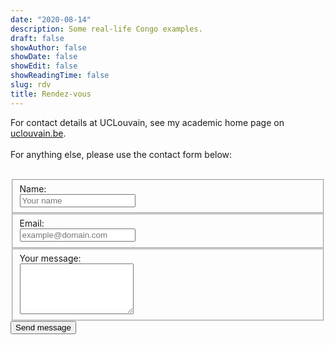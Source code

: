 ```yaml
---
date: "2020-08-14"
description: Some real-life Congo examples.
draft: false
showAuthor: false
showDate: false
showEdit: false
showReadingTime: false
slug: rdv
title: Rendez-vous
---
```


For contact details at UCLouvain, see my academic home page on <a href="https://uclouvain.be/en/directories/antoine.soetewey" target="_blank" rel="noopener">uclouvain.be</a>.
<br /><br />
For anything else, please use the contact form below:<br /><br />

  <form action="https://formspree.io/ant.soetewey@gmail.com" method="POST">
  <fieldset>
        <label for="name">Name:</label><br>
        <input type="text" name="name" placeholder="Your name">
    </fieldset>
    <fieldset>
        <label for="_replyto">Email:</label><br>
        <input type="email" name="_replyto" placeholder="example@domain.com" required>
    </fieldset>
    <fieldset>
        <label for="message">Your message:</label><br>
        <textarea name="message" rows="5" required></textarea>
    </fieldset>
    
  <input type="submit" value="Send message">
    
  <input type="hidden" name="_next" value="https://www.antoinesoetewey.com/thanks/" />
  <input type="hidden" name="_subject" value="Message via www.antoinesoetewey.com" />
  </form>